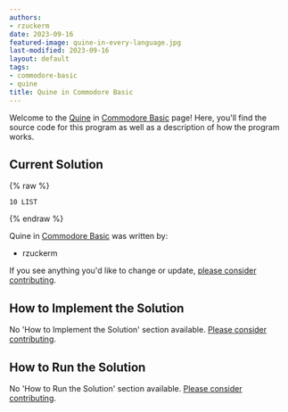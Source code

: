 ```yaml
---
authors:
- rzuckerm
date: 2023-09-16
featured-image: quine-in-every-language.jpg
last-modified: 2023-09-16
layout: default
tags:
- commodore-basic
- quine
title: Quine in Commodore Basic
---
```


Welcome to the [Quine](https://sampleprograms.io/projects/quine) in [Commodore Basic](https://sampleprograms.io/languages/commodore-basic) page! Here, you'll find the source code for this program as well as a description of how the program works.

## Current Solution

{% raw %}

```commodore_basic
10 LIST

```

{% endraw %}

Quine in [Commodore Basic](https://sampleprograms.io/languages/commodore-basic) was written by:

- rzuckerm

If you see anything you'd like to change or update, [please consider contributing](https://github.com/TheRenegadeCoder/sample-programs).

## How to Implement the Solution

No 'How to Implement the Solution' section available. [Please consider contributing](https://github.com/TheRenegadeCoder/sample-programs-website).

## How to Run the Solution

No 'How to Run the Solution' section available. [Please consider contributing](https://github.com/TheRenegadeCoder/sample-programs-website).